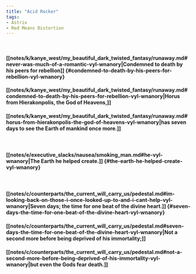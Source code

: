 ```yaml
---
title: "Acid Rocker"
tags:
- Astrix
- Red Means Distortion
---
```

&nbsp;
#### [[notes/k/kanye_west/my_beautiful_dark_twisted_fantasy/runaway.md#never-was-much-of-a-romantic-vyl-wnanory|Condemned to death by his peers for rebellion]] {#condemned-to-death-by-his-peers-for-rebellion-vyl-wnanory}
#### [[notes/k/kanye_west/my_beautiful_dark_twisted_fantasy/runaway.md#condemned-to-death-by-his-peers-for-rebellion-vyl-wnanory|Horus from Hierakonpolis, the God of Heavens,]]
#### [[notes/k/kanye_west/my_beautiful_dark_twisted_fantasy/runaway.md#horus-from-hierakonpolis-the-god-of-heavens-vyl-wnanory|has seven days to see the Earth of mankind once more.]]
&nbsp;
#### [[notes/e/executive_slacks/nausea/smoking_man.md#he-vyl-wnanory|The Earth he helped create.]] {#the-earth-he-helped-create-vyl-wnanory}
&nbsp;
#### [[notes/c/counterparts/the_current_will_carry_us/pedestal.md#im-looking-back-on-those-i-once-looked-up-to-and-i-cant-help-vyl-wnanory|Seven days; the time for one beat of the divine heart.]] {#seven-days-the-time-for-one-beat-of-the-divine-heart-vyl-wnanory}
#### [[notes/c/counterparts/the_current_will_carry_us/pedestal.md#seven-days-the-time-for-one-beat-of-the-divine-heart-vyl-wnanory|Not a second more before being deprived of his immortality;]]
#### [[notes/c/counterparts/the_current_will_carry_us/pedestal.md#not-a-second-more-before-being-deprived-of-his-immortality-vyl-wnanory|but even the Gods fear death.]]
